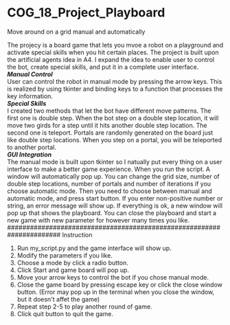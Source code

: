 # COG_18_Project_Playboard
Move around on a grid manual and automatically

The projecy is a board game that lets you mvoe a robot on a playground and activate special skills when you hit certain places. 
The project is built upon the artificial agents idea in A4. I expand the idea to enable user to control the bot, create special skills, and put it in a complete user interface.  
***Manual Control***   
User can control the robot in manual mode by pressing the arrow keys. This is realized by using tkinter and binding keys to a function that processes the key information.       
***Special Skills***   
I created two methods that let the bot have different move patterns. The first one is double step. When the bot step on a double step location, it will move two girds for a step until it hits another double step location. The second one is teleport. Portals are randomly generated on the board just like double step locations. When you step on a portal, you will be teleported to another portal.   
***GUI Integration***   
The manual mode is built upon tkinter so I natually put every thing on a user interface to make a better game experience. When you run the script. A window will automatically pop up. You can change the grid size, number of double step locations, number of portals and number of iterations if you choose automatic mode. Then you need to choose between manual and automatic mode, and press start button. If you enter non-positive number or string, an error message will show up. If everything is ok, a new window will pop up that shows the playboard. You can close the playboard and start a new game with new parameter for however many times you like.
######################################################################
Instruction
1. Run my_script.py and the game interface will show up.
2. Modify the parameters if you like.
3. Choose a mode by click a radio button.
4. Click Start and game board will pop up.
5. Move your arrow keys to control the bot if you chose manual mode.
6. Close the game board by pressing escape key or click the close window button. (Error may pop up in the terminal when you close the window, but it doesn't affet the game)
7. Repeat step 2-5 to play another round of game.
8. Click quit button to quit the game.
